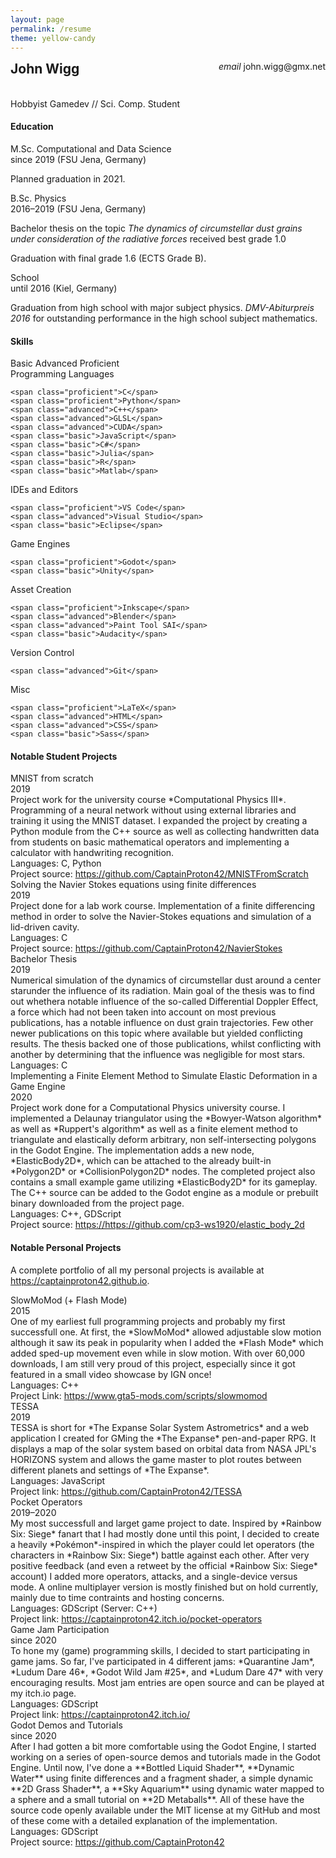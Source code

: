 ```yaml
---
layout: page
permalink: /resume
theme: yellow-candy
---
```


<link rel="stylesheet" href="style.css">
<link rel="stylesheet" href="assets/resume.css">

<div style="display: flex; justify-content: space-between;">
<div><h2 style="margin-top: 0">John Wigg</h2><br>Hobbyist Gamedev // Sci. Comp. Student</div>
<div><div class="contact-box"> <i class="material-icons">email</i> john.wigg@gmx.net</div></div>
</div>

#### Education

<div class="group" markdown='1'>
<div class="header">
<div>M.Sc. Computational and Data Science</div><div>since 2019 (FSU Jena, Germany)</div>
</div>

Planned graduation in 2021.

</div>

<div class="group" markdown='1'>
<div class="header">
<div>B.Sc. Physics</div><div>2016–2019 (FSU Jena, Germany)</div>
</div>

Bachelor thesis on the topic *The dynamics of circumstellar dust grains under consideration of the radiative forces* received best grade 1.0

Graduation with final grade 1.6 (ECTS Grade B).
</div>

<div class="group" markdown='1'>
<div class="header">
<div>School</div><div>until 2016 (Kiel, Germany)</div>
</div>

Graduation from high school with major subject physics. *DMV-Abiturpreis 2016* for outstanding performance in the high school subject mathematics.
</div>

#### Skills

<div class="center-align">
<span class="basic">Basic</span>
<span class="advanced">Advanced</span>
<span class="proficient">Proficient</span>
</div>

<div class="group">
    <div class="header">Programming Languages</div>
    
    <span class="proficient">C</span>
    <span class="proficient">Python</span>
    <span class="advanced">C++</span>
    <span class="advanced">GLSL</span>
    <span class="advanced">CUDA</span>
    <span class="basic">JavaScript</span>
    <span class="basic">C#</span>
    <span class="basic">Julia</span>
    <span class="basic">R</span>
    <span class="basic">Matlab</span>
</div>

<div class="group">
    <div class="header">IDEs and Editors</div>
    
    <span class="proficient">VS Code</span>
    <span class="advanced">Visual Studio</span>
    <span class="basic">Eclipse</span>
</div>
    
<div class="group">
    <div class="header">Game Engines</div>

    <span class="proficient">Godot</span>
    <span class="basic">Unity</span>
</div>

<div class="pagebreak"></div>

<div class="group">
    <div class="header">Asset Creation</div>

    <span class="proficient">Inkscape</span>
    <span class="advanced">Blender</span>
    <span class="advanced">Paint Tool SAI</span>
    <span class="basic">Audacity</span>
</div>
  
<div class="group">
    <div class="header">Version Control</div>

    <span class="advanced">Git</span>
</div>

<div class="group">
    <div class="header">Misc</div>

    <span class="proficient">LaTeX</span>
    <span class="advanced">HTML</span>
    <span class="advanced">CSS</span>
    <span class="basic">Sass</span>
</div>

#### Notable Student Projects

<div class="group" markdown='1'>
<div class="header">
<div>MNIST from scratch</div><div>2019</div>
</div>
Project work for the university course *Computational Physics III*. Programming of a neural network without using external libraries and training it using the MNIST dataset. I expanded the project by creating a Python module from the C++ source as well as collecting handwritten data from students on basic mathematical operators and implementing a calculator with handwriting recognition.
<div class="footing">
<div>Languages: C, Python</div><div>Project source: <a href="https://github.com/CaptainProton42/MNISTFromScratch">https://github.com/CaptainProton42/MNISTFromScratch</a></div>
</div>
</div>

<div class="group" markdown='1'>
<div class="header">
<div>Solving the Navier Stokes equations using finite differences</div><div>2019</div>
</div>
Project done for a lab work course. Implementation of a finite differencing method in order to solve the Navier-Stokes equations and simulation of a lid-driven cavity.
<div class="footing">
<div>Languages: C</div><div>Project source: <a href="https://github.com/CaptainProton42/NavierStokes">https://github.com/CaptainProton42/NavierStokes</a></div>
</div>
</div>

<div class="group" markdown='1'>
<div class="header">
<div>Bachelor Thesis</div><div>2019</div>
</div>
Numerical simulation of the dynamics of circumstellar dust around a center starunder the influence of its radiation. Main goal of the thesis was to find out whethera notable influence of the so-called Differential Doppler Effect, a force which had not been taken into account on most previous publications, has a notable influence on dust grain trajectories. Few other newer publications on this topic where available but yielded conflicting results. The thesis backed one of those publications, whilst conflicting with another by determining that the influence was negligible for most stars.
<div class="footing">
<div>Languages: C</div>
</div>
</div>

<div class="pagebreak"></div>

<div class="group" markdown='1'>
<div class="header">
<div>Implementing a Finite Element Method to Simulate Elastic Deformation in a Game Engine</div><div>2020</div>
</div>
Project work done for a Computational Physics university course. I implemented a Delaunay triangulator using the *Bowyer-Watson algorithm* as well as *Ruppert's algorithm* as well as a finite element method to triangulate and elastically deform arbitrary, non self-intersecting polygons in the Godot Engine. The implementation adds a new node, *ElasticBody2D*, which can be attached to the already built-in *Polygon2D* or *CollisionPolygon2D* nodes. The completed project also contains a small example game utilizing *ElasticBody2D* for its gameplay. The C++ source can be added to the Godot engine as a module or prebuilt binary downloaded from the project page.
<div class="footing">
<div>Languages: C++, GDScript</div><div>Project source: <a href="https://github.com/cp3-ws1920/elastic_body_2d">https://https://github.com/cp3-ws1920/elastic_body_2d</a></div>
</div>
</div>

#### Notable Personal Projects

A complete portfolio of all my personal projects is available at <a href="https://captainproton42.github.io">https://captainproton42.github.io</a>.

<div class="group" markdown='1'>
<div class="header">
<div>SlowMoMod (+ Flash Mode)</div><div>2015</div>
</div>
One of my earliest full programming projects and probably my first successfull one. At first, the *SlowMoMod* allowed adjustable slow motion although it saw its peak in popularity when I added the *Flash Mode* which added sped-up movement even while in slow motion. With over 60,000 downloads, I am still very proud of this project, especially since it got featured in a small video showcase by IGN once! 
<div class="footing">
<div>Languages: C++</div>
<div>Project Link: <a href="https://www.gta5-mods.com/scripts/slowmomod">https://www.gta5-mods.com/scripts/slowmomod</a></div>
</div>
</div>

<div class="group" markdown='1'>
<div class="header">
<div>TESSA</div><div>2019</div>
</div>
TESSA is short for *The Expanse Solar System Astrometrics* and a web application I created for GMing the *The Expanse* pen-and-paper RPG. It displays a map of the solar system based on orbital data from NASA JPL's HORIZONS system and allows the game master to plot routes between different planets and settings of *The Expanse*.
<div class="footing">
<div>Languages: JavaScript</div>
<div>Project link: <a href="https://github.com/CaptainProton42/TESSA">https://github.com/CaptainProton42/TESSA</a></div>
</div>
</div>

<div class="group" markdown='1'>
<div class="header">
<div>Pocket Operators</div><div>2019–2020</div>
</div>
My most successfull and larget game project to date. Inspired by *Rainbow Six: Siege* fanart that I had mostly done until this point, I decided to create a heavily *Pokémon*-inspired in which the player could let operators (the characters in *Rainbow Six: Siege*) battle against each other. After very positive feedback (and even a retweet by the official *Rainbow Six: Siege* account) I added more operators, attacks, and a single-device versus mode. A online multiplayer version is mostly finished but on hold currently, mainly due to time contraints and hosting concerns.
<div class="footing">
<div>Languages: GDScript (Server: C++)</div>
<div>Project link: <a href="https://captainproton42.itch.io/pocket-operators">https://captainproton42.itch.io/pocket-operators</a></div>
</div>
</div>

<div class="group" markdown='1'>
<div class="header">
<div>Game Jam Participation</div><div>since 2020</div>
</div>
To hone my (game) programming skills, I decided to start participating in game jams. So far, I've participated in 4 different jams: *Quarantine Jam*, *Ludum Dare 46*, *Godot Wild Jam #25*, and *Ludum Dare 47* with very encouraging results. Most jam entries are open source and can be played at my itch.io page.
<div class="footing">
<div>Languages: GDScript</div>
<div>Project link: <a href="https://captainproton42.itch.io/">https://captainproton42.itch.io/</a></div>
</div>
</div>

<div class="pagebreak"></div>

<div class="group" markdown='1'>
<div class="header">
<div>Godot Demos and Tutorials</div><div>since 2020</div>
</div>
After I had gotten a bit more comfortable using the Godot Engine, I started working on a series of open-source demos and tutorials made in the Godot Engine. Until now, I've done a **Bottled Liquid Shader**, **Dynamic Water** using finite differences and a fragment shader, a simple dynamic **2D Grass Shader**, a **Sky Aquarium** using dynamic water mapped to a sphere and a small tutorial on **2D Metaballs**. All of these have the source code openly available under the MIT license at my GitHub and most of these come with a detailed explanation of the implementation.
<div class="footing">
<div>Languages: GDScript</div>
<div>Project source: <a href="https://github.com/CaptainProton42">https://github.com/CaptainProton42</a></div>
</div>
</div>